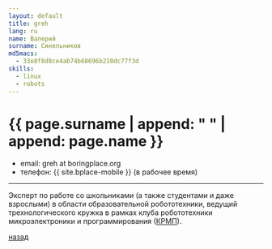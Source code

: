 ```yaml
---
layout: default
title: greh
lang: ru
name: Валерий
surname: Синельников
md5macs:
  - 33e8f8d8ce4ab74b68696b210dc77f3d
skills:
  - linux
  - robots
---
```


# [](#header-1) {{ page.surname | append: " " | append: page.name }}

* email: greh at boringplace.org
* телефон: {{ site.bplace-mobile }} (в рабочее время)

_________

Эксперт по работе со школьниками (а также студентами и даже взрослыми) в области
образовательной робототехники, ведущий трехнологического кружка в рамках клуба
робототехники микроэлектроники и программирования ([КРМП](/club)).

[назад](../experts/)

